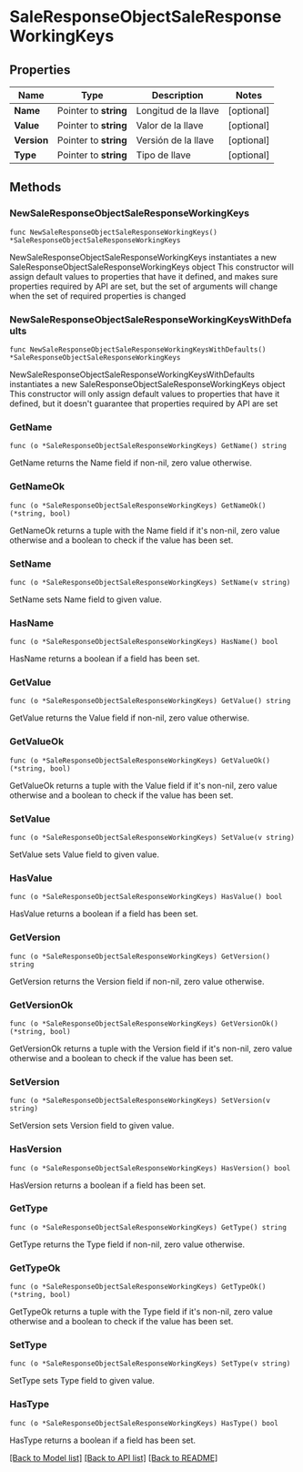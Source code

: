 # SaleResponseObjectSaleResponseWorkingKeys

## Properties

Name | Type | Description | Notes
------------ | ------------- | ------------- | -------------
**Name** | Pointer to **string** | Longitud de la llave | [optional] 
**Value** | Pointer to **string** | Valor de la llave | [optional] 
**Version** | Pointer to **string** | Versión de la llave | [optional] 
**Type** | Pointer to **string** | Tipo de llave | [optional] 

## Methods

### NewSaleResponseObjectSaleResponseWorkingKeys

`func NewSaleResponseObjectSaleResponseWorkingKeys() *SaleResponseObjectSaleResponseWorkingKeys`

NewSaleResponseObjectSaleResponseWorkingKeys instantiates a new SaleResponseObjectSaleResponseWorkingKeys object
This constructor will assign default values to properties that have it defined,
and makes sure properties required by API are set, but the set of arguments
will change when the set of required properties is changed

### NewSaleResponseObjectSaleResponseWorkingKeysWithDefaults

`func NewSaleResponseObjectSaleResponseWorkingKeysWithDefaults() *SaleResponseObjectSaleResponseWorkingKeys`

NewSaleResponseObjectSaleResponseWorkingKeysWithDefaults instantiates a new SaleResponseObjectSaleResponseWorkingKeys object
This constructor will only assign default values to properties that have it defined,
but it doesn't guarantee that properties required by API are set

### GetName

`func (o *SaleResponseObjectSaleResponseWorkingKeys) GetName() string`

GetName returns the Name field if non-nil, zero value otherwise.

### GetNameOk

`func (o *SaleResponseObjectSaleResponseWorkingKeys) GetNameOk() (*string, bool)`

GetNameOk returns a tuple with the Name field if it's non-nil, zero value otherwise
and a boolean to check if the value has been set.

### SetName

`func (o *SaleResponseObjectSaleResponseWorkingKeys) SetName(v string)`

SetName sets Name field to given value.

### HasName

`func (o *SaleResponseObjectSaleResponseWorkingKeys) HasName() bool`

HasName returns a boolean if a field has been set.

### GetValue

`func (o *SaleResponseObjectSaleResponseWorkingKeys) GetValue() string`

GetValue returns the Value field if non-nil, zero value otherwise.

### GetValueOk

`func (o *SaleResponseObjectSaleResponseWorkingKeys) GetValueOk() (*string, bool)`

GetValueOk returns a tuple with the Value field if it's non-nil, zero value otherwise
and a boolean to check if the value has been set.

### SetValue

`func (o *SaleResponseObjectSaleResponseWorkingKeys) SetValue(v string)`

SetValue sets Value field to given value.

### HasValue

`func (o *SaleResponseObjectSaleResponseWorkingKeys) HasValue() bool`

HasValue returns a boolean if a field has been set.

### GetVersion

`func (o *SaleResponseObjectSaleResponseWorkingKeys) GetVersion() string`

GetVersion returns the Version field if non-nil, zero value otherwise.

### GetVersionOk

`func (o *SaleResponseObjectSaleResponseWorkingKeys) GetVersionOk() (*string, bool)`

GetVersionOk returns a tuple with the Version field if it's non-nil, zero value otherwise
and a boolean to check if the value has been set.

### SetVersion

`func (o *SaleResponseObjectSaleResponseWorkingKeys) SetVersion(v string)`

SetVersion sets Version field to given value.

### HasVersion

`func (o *SaleResponseObjectSaleResponseWorkingKeys) HasVersion() bool`

HasVersion returns a boolean if a field has been set.

### GetType

`func (o *SaleResponseObjectSaleResponseWorkingKeys) GetType() string`

GetType returns the Type field if non-nil, zero value otherwise.

### GetTypeOk

`func (o *SaleResponseObjectSaleResponseWorkingKeys) GetTypeOk() (*string, bool)`

GetTypeOk returns a tuple with the Type field if it's non-nil, zero value otherwise
and a boolean to check if the value has been set.

### SetType

`func (o *SaleResponseObjectSaleResponseWorkingKeys) SetType(v string)`

SetType sets Type field to given value.

### HasType

`func (o *SaleResponseObjectSaleResponseWorkingKeys) HasType() bool`

HasType returns a boolean if a field has been set.


[[Back to Model list]](../README.md#documentation-for-models) [[Back to API list]](../README.md#documentation-for-api-endpoints) [[Back to README]](../README.md)


